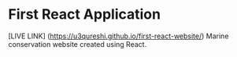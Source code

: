 # First React Application
[LIVE LINK] (https://u3qureshi.github.io/first-react-website/)
Marine conservation website created using React.
